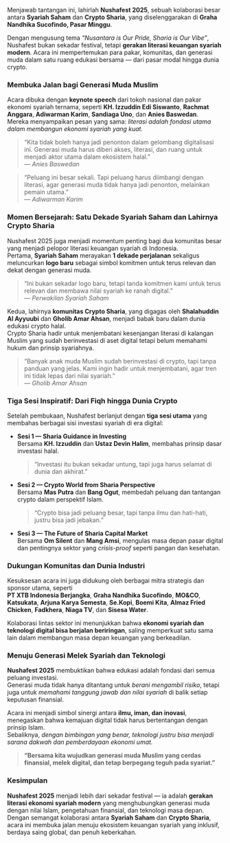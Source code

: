 Menjawab tantangan ini, lahirlah **Nushafest 2025**, sebuah kolaborasi besar antara **Syariah Saham** dan **Crypto Sharia**, yang diselenggarakan di **Graha Nandhika Sucofindo, Pasar Minggu**.

Dengan mengusung tema _“Nusantara is Our Pride, Sharia is Our Vibe”_, Nushafest bukan sekadar festival, tetapi **gerakan literasi keuangan syariah modern**. Acara ini mempertemukan para pakar, komunitas, dan generasi muda dalam satu ruang edukasi bersama — dari pasar modal hingga dunia crypto.

### Membuka Jalan bagi Generasi Muda Muslim

Acara dibuka dengan **keynote speech** dari tokoh nasional dan pakar ekonomi syariah ternama, seperti **KH. Izzuddin Edi Siswanto**, **Rachmat Anggara**, **Adiwarman Karim**, **Sandiaga Uno**, dan **Anies Baswedan**.  
Mereka menyampaikan pesan yang sama: _literasi adalah fondasi utama dalam membangun ekonomi syariah yang kuat._

> “Kita tidak boleh hanya jadi penonton dalam gelombang digitalisasi ini. Generasi muda harus diberi akses, literasi, dan ruang untuk menjadi aktor utama dalam ekosistem halal.”  
> — _Anies Baswedan_

> “Peluang ini besar sekali. Tapi peluang harus diimbangi dengan literasi, agar generasi muda tidak hanya jadi penonton, melainkan pemain utama.”  
> — _Adiwarman Karim_

### Momen Bersejarah: Satu Dekade Syariah Saham dan Lahirnya Crypto Sharia

Nushafest 2025 juga menjadi momentum penting bagi dua komunitas besar yang menjadi pelopor literasi keuangan syariah di Indonesia.  
Pertama, **Syariah Saham** merayakan **1 dekade perjalanan** sekaligus meluncurkan **logo baru** sebagai simbol komitmen untuk terus relevan dan dekat dengan generasi muda.

> “Ini bukan sekadar logo baru, tetapi tanda komitmen kami untuk terus relevan dan membawa nilai syariah ke ranah digital.”  
> — _Perwakilan Syariah Saham_

Kedua, lahirnya **komunitas Crypto Sharia**, yang digagas oleh **Shalahuddin Al Ayyuubi** dan **Gholib Amar Ahsan**, menjadi babak baru dalam dunia edukasi crypto halal.  
Crypto Sharia hadir untuk menjembatani kesenjangan literasi di kalangan Muslim yang sudah berinvestasi di aset digital tetapi belum memahami hukum dan prinsip syariahnya.

> “Banyak anak muda Muslim sudah berinvestasi di crypto, tapi tanpa panduan yang jelas. Kami ingin hadir untuk menjembatani, agar tren ini tidak lepas dari nilai syariah.”  
> — _Gholib Amar Ahsan_

### Tiga Sesi Inspiratif: Dari Fiqh hingga Dunia Crypto

Setelah pembukaan, Nushafest berlanjut dengan **tiga sesi utama** yang membahas berbagai sisi investasi syariah di era digital:

- **Sesi 1 — Sharia Guidance in Investing**  
  Bersama **KH. Izzuddin** dan **Ustaz Devin Halim**, membahas prinsip dasar investasi halal.

  > “Investasi itu bukan sekadar untung, tapi juga harus selamat di dunia dan akhirat.”

- **Sesi 2 — Crypto World from Sharia Perspective**  
  Bersama **Mas Putra** dan **Bang Ogut**, membedah peluang dan tantangan crypto dalam perspektif Islam.

  > “Crypto bisa jadi peluang besar, tapi tanpa ilmu dan hati-hati, justru bisa jadi jebakan.”

- **Sesi 3 — The Future of Sharia Capital Market**  
  Bersama **Om Silent** dan **Mang Amsi**, mengulas masa depan pasar digital dan pentingnya sektor yang _crisis-proof_ seperti pangan dan kesehatan.

### Dukungan Komunitas dan Dunia Industri

Kesuksesan acara ini juga didukung oleh berbagai mitra strategis dan sponsor utama, seperti  
**PT XTB Indonesia Berjangka**, **Graha Nandhika Sucofindo**, **MO&CO**, **Katsukata**, **Arjuna Karya Semesta**, **Se.Kopi**, **Boemi Kita**, **Almaz Fried Chicken**, **Fadkhera**, **Niaga TV**, dan **Sisesa Water**.

Kolaborasi lintas sektor ini menunjukkan bahwa **ekonomi syariah dan teknologi digital bisa berjalan beriringan**, saling memperkuat satu sama lain dalam membangun masa depan keuangan yang berkeadilan.

### Menuju Generasi Melek Syariah dan Teknologi

**Nushafest 2025** membuktikan bahwa edukasi adalah fondasi dari semua peluang investasi.  
Generasi muda tidak hanya ditantang untuk _berani mengambil risiko_, tetapi juga untuk _memahami tanggung jawab dan nilai syariah_ di balik setiap keputusan finansial.

Acara ini menjadi simbol sinergi antara **ilmu, iman, dan inovasi**, menegaskan bahwa kemajuan digital tidak harus bertentangan dengan prinsip Islam.  
Sebaliknya, _dengan bimbingan yang benar, teknologi justru bisa menjadi sarana dakwah dan pemberdayaan ekonomi umat._

> **“Bersama kita wujudkan generasi muda Muslim yang cerdas finansial, melek digital, dan tetap berpegang teguh pada syariat.”**

### Kesimpulan

**Nushafest 2025** menjadi lebih dari sekadar festival — ia adalah **gerakan literasi ekonomi syariah modern** yang menghubungkan generasi muda dengan nilai Islam, pengetahuan finansial, dan teknologi masa depan.  
Dengan semangat kolaborasi antara **Syariah Saham** dan **Crypto Sharia**, acara ini membuka jalan menuju ekosistem keuangan syariah yang inklusif, berdaya saing global, dan penuh keberkahan.
